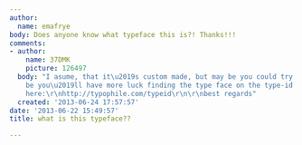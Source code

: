 ```yaml
---
author:
  name: emafrye
body: Does anyone know what typeface this is?! Thanks!!!
comments:
- author:
    name: 37DMK
    picture: 126497
  body: "I asume, that it\u2019s custom made, but may be you could try this:\r\nhttp://www.myfonts.com/fonts/insigne/grenale/nor-regular/\r\n\r\nMay
    be you\u2019ll have more luck finding the type face on the type-id board around
    here:\r\nhttp://typophile.com/typeid\r\n\r\nbest regards"
  created: '2013-06-24 17:57:57'
date: '2013-06-22 15:49:57'
title: what is this typeface??

---
```

